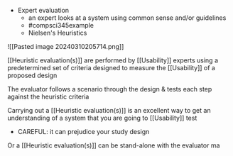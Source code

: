 - Expert evaluation
	- an expert looks at a system using common sense and/or guidelines
	- #compsci345example 
	- Nielsen's Heuristics

![[Pasted image 20240310205714.png]]

[[Heuristic evaluation(s)]] are performed by [[Usability]] experts using a predetermined set of criteria designed to measure the [[Usability]] of a proposed design

The evaluator follows a scenario through the design & tests each step against the heuristic criteria

Carrying out a [[Heuristic evaluation(s)]] is an excellent way to get an understanding of a system that you are going to [[Usability]] test
- CAREFUL: it can prejudice your study design

Or a [[Heuristic evaluation(s)]] can be stand-alone with the evaluator ma